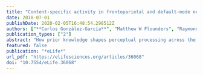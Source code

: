 ```yaml
---
title: "Content-specific activity in frontoparietal and default-mode networks during prior-guided visual perception"
date: 2018-07-01
publishDate: 2020-02-05T16:48:54.298512Z
authors: ["**Carlos González-García**", "Matthew W Flounders", "Raymond Chang", "Alexis T Baria", "Biyu J He"]
publication_types: ["2"]
abstract: "How prior knowledge shapes perceptual processing across the human brain, particularly in the frontoparietal (FPN) and default-mode (DMN) networks, remains unknown. Using ultra-high-field (7T) functional magnetic resonance imaging (fMRI), we elucidated the effects that the acquisition of prior knowledge has on perceptual processing across the brain. We observed that prior knowledge significantly impacted neural representations in the FPN and DMN, rendering responses to individual visual images more distinct from each other, and more similar to the image-specific prior. In addition, neural representations were structured in a hierarchy that remained stable across perceptual conditions, with early visual areas and DMN anchored at the two extremes. Two large-scale cortical gradients occur along this hierarchy: first, dimensionality of the neural representational space increased along the hierarchy; second, prior's impact on neural representations was greater in higher-order areas. These results reveal extensive and graded influences of prior knowledge on perceptual processing across the brain"
featured: false
publication: "*eLife*"
url_pdf: "https://elifesciences.org/articles/36068"
doi: "10.7554/eLife.36068"
---
```


